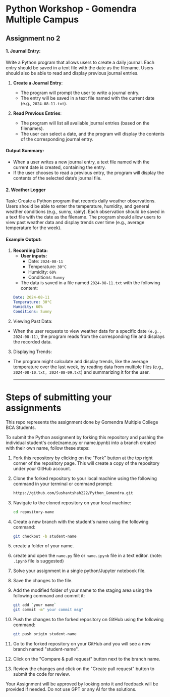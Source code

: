 # Python Workshop - Gomendra Multiple Campus


## Assignment no 2


#### 1. Journal Entry: 
Write a Python program that allows users to create a daily journal. Each entry should be saved in a text file with the date as the filename. Users should also be able to read and display previous journal entries.

1. **Create a Journal Entry**:

    - The program will prompt the user to write a journal entry.
    - The entry will be saved in a text file named with the current date (e.g., `2024-08-11.txt`).

2. **Read Previous Entries**:

    - The program will list all available journal entries (based on the filenames).
    - The user can select a date, and the program will display the contents of the corresponding journal entry.

#### Output Summary:


- When a user writes a new journal entry, a text file named with the current date is created, containing the entry.
- If the user chooses to read a previous entry, the program will display the contents of the selected date’s journal file.



#### 2. Weather Logger
Task: Create a Python program that records daily weather observations. Users should be able to enter the temperature, humidity, and general weather conditions (e.g., sunny, rainy). Each observation should be saved in a text file with the date as the filename. The program should allow users to view past weather data and display trends over time (e.g., average temperature for the week).



#### Example Output:

1. **Recording Data:**
   - **User inputs:**
     - Date: `2024-08-11`
     - Temperature: `30°C`
     - Humidity: `60%`
     - Conditions: `Sunny`
   - The data is saved in a file named `2024-08-11.txt` with the following content:
   ```yaml
   Date: 2024-08-11
   Temperature: 30°C
   Humidity: 60%
   Conditions: Sunny
   
   
2. Viewing Past Data:
- When the user requests to view weather data for a specific date  `(e.g., 2024-08-11)`, the program reads from the corresponding file and displays the recorded data.

3. Displaying Trends:
- The program might calculate and display trends, like the average temperature over the last week, by reading data from multiple files (e.g., `2024-08-10.txt, 2024-08-09.txt`) and summarizing it for the user.



  ------------------------------------------------------------------------------------------------------------------------------------------------------------------------------------------------------





# Steps of submitting your assignments
This repo represents the assignment done by Gomendra Multiple College BCA Students.

To submit the Python assignment by forking this repository and pushing the individual student's code(name.py or name.ipynb) into a branch created with their own name, follow these steps:

1. Fork this repository by clicking on the "Fork" button at the top right corner of the repository page. This will create a copy of the repository under your GitHub account.

2. Clone the forked repository to your local machine using the following command in your terminal or command prompt:
   ```sh
   https://github.com/Sushantshah222/Python_Gomendra.git
   
3. Navigate to the cloned repository on your local machine:

    ```sh
    cd repository-name
    
4. Create a new branch with the student's name using the following command:

    ```sh
    git checkout -b student-name
5. create a folder of your name.
6. create and open the `name.py` file or `name.ipynb` file in a text editor.
(note: `.ipynb` file is suggested)

7. Solve your assignment in a single python/Jupyter notebook file.

8. Save the changes to the file.

9. Add the modified folder of your name to the staging area using the following command and commit it:
    ```sh
   git add `your name`
   git commit -m" your commit msg" 


10. Push the changes to the forked repository on GitHub using the following command:

    ```sh        
    git push origin student-name

11. Go to the forked repository on your GitHub and you will see a new branch named "student-name". 

12. Click on the "Compare & pull request" button next to the branch name.

13. Review the changes and click on the "Create pull request" button to submit the code for review.


Your Assignment will be approved by looking onto it and feedback will be provided if needed.
Do not use GPT or any AI for the solutions.


